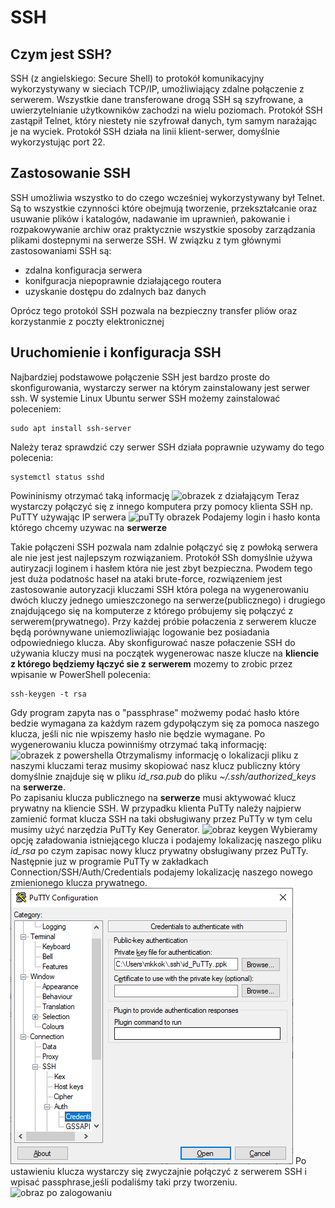 # SSH
## Czym jest SSH?
SSH (z angielskiego: Secure Shell) to protokół komunikacyjny wykorzystywany w sieciach TCP/IP, umożliwiający zdalne połączenie z serwerem. Wszystkie dane transferowane drogą SSH są szyfrowane, a uwierzytelnianie użytkowników zachodzi na wielu poziomach. Protokół SSH zastąpił Telnet, który niestety nie szyfrował danych, tym samym narażając je na wyciek. Protokół SSH działa na linii klient-serwer, domyślnie wykorzystując port 22.

## Zastosowanie SSH
SSH umożliwia wszystko to do czego wcześniej wykorzystywany był Telnet. Są to wszystkie czynności które obejmują tworzenie, przekształcanie oraz usuwanie plików i katalogów, nadawanie im uprawnień, pakowanie i rozpakowywanie archiw oraz praktycznie wszystkie sposoby zarządzania plikami dostepnymi na serwerze SSH. W związku z tym głównymi zastosowaniami SSH są:
* zdalna konfiguracja serwera
* konifguracja niepoprawnie działającego routera
* uzyskanie dostępu do zdalnych baz danych

Oprócz tego protokól SSH pozwala na bezpieczny transfer pliów oraz korzystanmie z poczty elektronicznej

## Uruchomienie i konfiguracja SSH
Najbardziej podstawowe połączenie SSH jest bardzo proste do skonfigurowania, wystarczy serwer na którym zainstalowany jest serwer ssh. W systemie Linux Ubuntu serwer SSH możemy zainstalować poleceniem:
```shell
sudo apt install ssh-server
```
Należy teraz sprawdzić czy serwer SSH działa poprawnie uzywamy do tego polecenia:
```shell
systemctl status sshd
```
Powininismy otrzymać taką informację
![obrazek z działającym](/ssh.png)
Teraz wystarczy połączyć się z innego komputera przy pomocy klienta SSH np. PuTTY używając IP serwera
![puTTy obrazek](/putty.png)
Podajemy login i hasło konta którego chcemy uzywac na **serwerze**

Takie połączeni SSH pozwala nam zdalnie połączyć się z powłoką serwera ale nie jest jest najlepszym rozwiązaniem. Protokół SSh domyślnie używa autiryzacji loginem i hasłem która nie jest zbyt bezpieczna. Pwodem tego jest duża podatnośc haseł na ataki brute-force, rozwiązeniem jest zastosowanie autoryzacji kluczami SSH która polega na wygenerowaniu dwóch kluczy jednego umieszczonego na serwerze(publicznego) i drugiego znajdującego się na komputerze z którego próbujemy się połączyć z serwerem(prywatnego). Przy każdej próbie połaczenia z serwerem klucze będą porównywane uniemozliwiając logowanie bez posiadania odpowiedniego klucza. Aby skonfigurować nasze połaczenie SSH do używania kluczy musi na początek wygenerowac nasze klucze na **kliencie z którego będziemy łączyć sie z serwerem** mozemy to zrobic przez wpisanie w PowerShell polecenia:

```shell
ssh-keygen -t rsa
```
Gdy program zapyta nas o "passphrase" możwemy podać hasło które bedzie wymagana za każdym razem gdypołączym się za pomoca naszego klucza, jeśli nic nie wpiszemy hasło nie będzie wymagane. Po wygenerowaniu klucza powinniśmy otrzymać taką informację:
![obrazek z powershella](/powershell.png)
Otrzymalismy informację o lokalizacji pliku z naszymi kluczami teraz musimy skopiować nasz klucz publiczny który domyślnie znajduje się w pliku _id\_rsa.pub_ do pliku _~/.ssh/authorized\_keys_ na **serwerze**.  
Po zapisaniu klucza publicznego na **serwerze** musi aktywować klucz prywatny na kliencie SSH. W przypadku klienta PuTTy należy najpierw zamienić format klucza SSH na taki obsługiwany przez PuTTy w tym celu musimy użyć narzędzia PuTTy Key Generator. 
![obraz keygen](/keygen.png)
Wybieramy opcję załadowania istniejącego klucza i podajemy lokalizację naszego pliku _id\_rsa_ po czym zapisac nowy klucz prywatny obsługiwany przez PuTTy. Następnie juz w programie PuTTy w zakładkach Connection/SSH/Auth/Credentials podajemy lokalizację naszego nowego zmienionego klucza prywatnego.
![podajemy klucz obrazek](klucz.png)
Po ustawieniu klucza wystarczy się zwyczajnie połączyć z serwerem SSH i wpisać passphrase,jeśli podaliśmy taki przy tworzeniu.  
![obraz po zalogowaniu](/logowanie.png)
